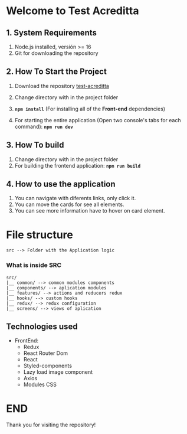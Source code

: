 # Welcome to Test Acreditta

## 1. System Requirements

1. Node.js installed, versión >= 16
2. Git for downloading the repository

## 2. How To Start the Project

1.  Download the repository [test-acreditta](https://github.com/Dialtor/TestAcreditta)
2.  Change directory with in the project folder
3.  **`npm install`** (For installing all of the **Front-end** dependencies)

4.  For starting the entire application (Open two console's tabs for each command):
    **`npm run dev`**

## 3. How To build

1. Change directory with in the project folder
2. For building the frontend application:
   **`npm run build`**

## 4. How to use the application

1. You can navigate with diferents links, only click it.
2. You can move the cards for see all elements.
3. You can see more information have to hover on card element.

# File structure

    src --> Folder with the Application logic

### What is inside SRC

    src/
    |__ common/ --> common modules components
    |__ components/ --> aplication modules
    |__ features/ --> actions and reducers redux
    |__ hooks/ --> custom hooks
    |__ redux/ --> redux configuration
    |__ screens/ --> views of aplication


## Technologies used

- FrontEnd:
  - Redux 
  - React Router Dom
  - React
  - Styled-components
  - Lazy load image component
  - Axios
  - Modules CSS

# END

Thank you for visiting the repository!
